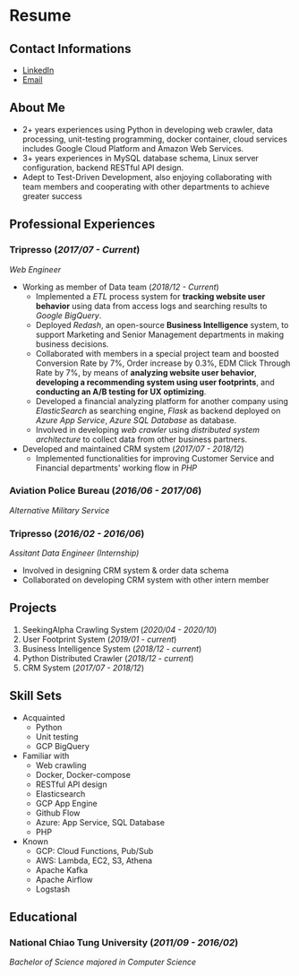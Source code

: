 # Resume

## Contact Informations

- [LinkedIn](https://www.linkedin.com/in/tsunglin1993/)
- [Email](mailto:tsunglin1993@gmail.com)

## About Me

- 2+ years experiences using Python in developing web crawler, data processing, unit-testing programming, docker container, cloud services includes Google Cloud Platform and Amazon Web Services.
- 3+ years experiences in MySQL database schema, Linux server configuration, backend RESTful API design.
- Adept to Test-Driven Development, also enjoying collaborating with team members and cooperating with other departments to achieve greater success

## Professional Experiences

### Tripresso (*2017/07 - Current*)

*Web Engineer*

- Working as member of Data team (*2018/12 - Current*)
  - Implemented a *ETL* process system for **tracking website user behavior** using data from access logs and searching results to *Google BigQuery*.
  - Deployed *Redash*, an open-source **Business Intelligence** system, to support Marketing and Senior Management departments in making business decisions.
  - Collaborated with members in a special project team and boosted Conversion Rate by 7%, Order increase by 0.3%, EDM Click Through Rate by 7%, by means of **analyzing website user behavior**, **developing a recommending system using user footprints**, and **conducting an A/B testing for UX optimizing**.
  - Developed a financial analyzing platform for another company using *ElasticSearch* as searching engine, *Flask* as backend deployed on *Azure App Service*, *Azure SQL Database* as database.
  - Involved in developing *web crawler* using *distributed system architecture* to collect data from other business partners.
- Developed and maintained CRM system (*2017/07 - 2018/12*)
  - Implemented functionalities for improving Customer Service and Financial departments' working flow in *PHP*

### Aviation Police Bureau (*2016/06 - 2017/06*)

*Alternative Military Service*

### Tripresso (*2016/02 - 2016/06*)

*Assitant Data Engineer (Internship)*

- Involved in designing CRM system & order data schema
- Collaborated on developing CRM system with other intern member

## Projects

1. SeekingAlpha Crawling System (*2020/04 - 2020/10*)
2. User Footprint System (*2019/01 - current*)
3. Business Intelligence System (*2018/12 - current*)
4. Python Distributed Crawler (*2018/12 - current*)
5. CRM System (*2017/07 - 2018/12*)

## Skill Sets

- Acquainted
  - Python
  - Unit testing
  - GCP BigQuery
- Familiar with
  - Web crawling
  - Docker, Docker-compose
  - RESTful API design
  - Elasticsearch
  - GCP App Engine
  - Github Flow
  - Azure: App Service, SQL Database
  - PHP
- Known
  - GCP: Cloud Functions, Pub/Sub
  - AWS: Lambda, EC2, S3, Athena
  - Apache Kafka
  - Apache Airflow
  - Logstash

## Educational

### National Chiao Tung University (*2011/09 - 2016/02*)

*Bachelor of Science majored in Computer Science*

